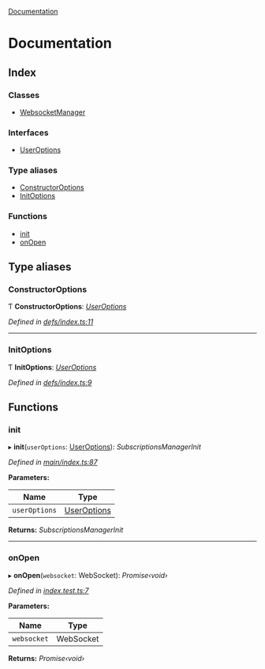 [Documentation](README.md)

# Documentation

## Index

### Classes

* [WebsocketManager](classes/websocketmanager.md)

### Interfaces

* [UserOptions](interfaces/useroptions.md)

### Type aliases

* [ConstructorOptions](README.md#constructoroptions)
* [InitOptions](README.md#initoptions)

### Functions

* [init](README.md#init)
* [onOpen](README.md#onopen)

## Type aliases

###  ConstructorOptions

Ƭ **ConstructorOptions**: *[UserOptions](interfaces/useroptions.md)*

*Defined in [defs/index.ts:11](https://github.com/badbatch/graphql-box/blob/313a3bd/packages/websocket-manager/src/defs/index.ts#L11)*

___

###  InitOptions

Ƭ **InitOptions**: *[UserOptions](interfaces/useroptions.md)*

*Defined in [defs/index.ts:9](https://github.com/badbatch/graphql-box/blob/313a3bd/packages/websocket-manager/src/defs/index.ts#L9)*

## Functions

###  init

▸ **init**(`userOptions`: [UserOptions](interfaces/useroptions.md)): *SubscriptionsManagerInit*

*Defined in [main/index.ts:87](https://github.com/badbatch/graphql-box/blob/313a3bd/packages/websocket-manager/src/main/index.ts#L87)*

**Parameters:**

Name | Type |
------ | ------ |
`userOptions` | [UserOptions](interfaces/useroptions.md) |

**Returns:** *SubscriptionsManagerInit*

___

###  onOpen

▸ **onOpen**(`websocket`: WebSocket): *Promise‹void›*

*Defined in [index.test.ts:7](https://github.com/badbatch/graphql-box/blob/313a3bd/packages/websocket-manager/src/index.test.ts#L7)*

**Parameters:**

Name | Type |
------ | ------ |
`websocket` | WebSocket |

**Returns:** *Promise‹void›*
